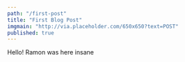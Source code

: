 ```yaml
---
path: "/first-post"
title: "First Blog Post"
imgmain: "http://via.placeholder.com/650x650?text=POST"
published: true
---
```


Hello! Ramon was here insane
